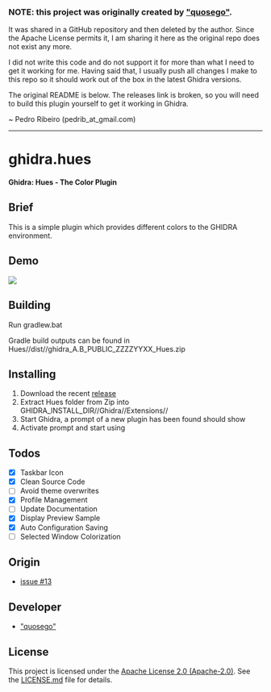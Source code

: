 ### NOTE: this project was originally created by ["quosego"][ref-self]. 
It was shared in a GitHub repository and then deleted by the author. Since the Apache License permits it, I am sharing it here as the original repo does not exist any more.

I did not write this code and do not support it for more than what I need to get it working for me. Having said that, I usually push all changes I make to this repo so it should work out of the box in the latest Ghidra versions.

The original README is below. The releases link is broken, so you will need to build this plugin yourself to get it working in Ghidra.

~ Pedro Ribeiro (pedrib_at_gmail.com)

------------

# ghidra.hues

#### Ghidra: Hues - The Color Plugin

## Brief

This is a simple plugin which provides different colors to the GHIDRA environment.

## Demo

![][ref-demo]

## Building

Run gradlew.bat

Gradle build outputs can be found in Hues//dist//ghidra_A.B_PUBLIC_ZZZZYYXX_Hues.zip

## Installing

1. Download the recent [release][ref-releases]
2. Extract Hues folder from Zip into GHIDRA_INSTALL_DIR//Ghidra//Extensions//
3. Start Ghidra, a prompt of a new plugin has been found should show
4. Activate prompt and start using

## Todos

- [x] Taskbar Icon
- [x] Clean Source Code
- [ ] Avoid theme overwrites
- [x] Profile Management
- [ ] Update Documentation
- [x] Display Preview Sample
- [x] Auto Configuration Saving
- [ ] Selected Window Colorization

## Origin

+ [issue #13][ref-issue]


## Developer

* ["quosego"][ref-self]

## License

This project is licensed under the [Apache License 2.0 (Apache-2.0)][ref-AP2]. See the [LICENSE.md][ref-lic-path] file for details.

[ref-demo]: ./doc/images/MPeg6GJ4Zr.gif
[ref-releases]: https://github.com/quosego/ghidra.hues/releases
[ref-issue]: https://github.com/NationalSecurityAgency/ghidra/issues/13
[ref-self]: https://github.com/quosego
[ref-lic-path]: ./LICENSE.md
[ref-AP2]: https://tldrlegal.com/license/apache-license-2.0-(apache-2.0)
